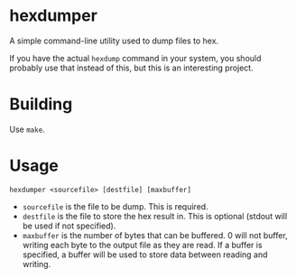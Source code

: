 # hexdumper
A simple command-line utility used to dump files to hex.

If you have the actual `hexdump` command in your system, you should probably use that instead of this, but this is an interesting project.

# Building
Use `make`.

# Usage
`hexdumper <sourcefile> [destfile] [maxbuffer]`

- `sourcefile` is the file to be dump. This is required.
- `destfile` is the file to store the hex result in. This is optional (stdout will be used if not specified).
- `maxbuffer` is the number of bytes that can be buffered. 0 will not buffer, writing each byte to the output file as they are read. If a buffer is specified, a buffer will be used to store data between reading and writing.
